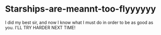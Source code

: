 # Starships-are-meannt-too-flyyyyyy
I did my best sir, and now I know what I must do in order to be as good as you. I'LL TRY HARDER NEXT TIME!
